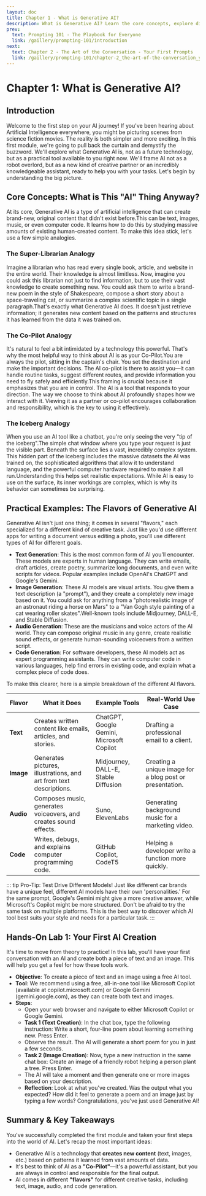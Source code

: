 ```yaml
---
layout: doc
title: Chapter 1 - What is Generative AI?
description: What is Generative AI? Learn the core concepts, explore different types like text and image generation, and create your first AI content with a hands-on lab for beginners.
prev:
  text: Prompting 101 - The Playbook for Everyone
  link: /gaillery/prompting-101/introduction
next:
  text: Chapter 2 - The Art of the Conversation - Your First Prompts
  link: /gaillery/prompting-101/chapter-2_the-art-of-the-conversation_your-first-prompts
---
```

# Chapter 1: What is Generative AI?

## Introduction

Welcome to the first step on your AI journey! If you've been hearing about Artificial Intelligence everywhere, you might be picturing scenes from science fiction movies. The reality is both simpler and more exciting. In this first module, we're going to pull back the curtain and demystify the buzzword. We'll explore what Generative AI is, not as a future technology, but as a practical tool available to you right now. We'll frame AI not as a robot overlord, but as a new kind of creative partner or an incredibly knowledgeable assistant, ready to help you with your tasks. Let's begin by understanding the big picture.

## Core Concepts: What is This "AI" Thing Anyway?

At its core, Generative AI is a type of artificial intelligence that can create brand-new, original content that didn't exist before.This can be text, images, music, or even computer code. It learns how to do this by studying massive amounts of existing human-created content. To make this idea stick, let's use a few simple analogies.

### The Super-Librarian Analogy

Imagine a librarian who has read every single book, article, and website in the entire world. Their knowledge is almost limitless. Now, imagine you could ask this librarian not just to find information, but to use their vast knowledge to create something new. You could ask them to write a brand-new poem in the style of Shakespeare, compose a short story about a space-traveling cat, or summarize a complex scientific topic in a single paragraph.That's exactly what Generative AI does. It doesn't just retrieve information; it generates new content based on the patterns and structures it has learned from the data it was trained on.

### The Co-Pilot Analogy

It's natural to feel a bit intimidated by a technology this powerful. That's why the most helpful way to think about AI is as your Co-Pilot.You are always the pilot, sitting in the captain's chair. You set the destination and make the important decisions. The AI co-pilot is there to assist you—it can handle routine tasks, suggest different routes, and provide information you need to fly safely and efficiently.This framing is crucial because it emphasizes that you are in control. The AI is a tool that responds to your direction. The way we choose to think about AI profoundly shapes how we interact with it. Viewing it as a partner or co-pilot encourages collaboration and responsibility, which is the key to using it effectively.

### The Iceberg Analogy

When you use an AI tool like a chatbot, you're only seeing the very "tip of the iceberg".The simple chat window where you type your request is just the visible part. Beneath the surface lies a vast, incredibly complex system. This hidden part of the iceberg includes the massive datasets the AI was trained on, the sophisticated algorithms that allow it to understand language, and the powerful computer hardware required to make it all run.Understanding this helps set realistic expectations. While AI is easy to use on the surface, its inner workings are complex, which is why its behavior can sometimes be surprising.

## Practical Examples: The Flavors of Generative AI

Generative AI isn't just one thing; it comes in several "flavors," each specialized for a different kind of creative task. Just like you'd use different apps for writing a document versus editing a photo, you'll use different types of AI for different goals.

- **Text Generation**: This is the most common form of AI you'll encounter. These models are experts in human language. They can write emails, draft articles, create poetry, summarize long documents, and even write scripts for videos. Popular examples include OpenAI's ChatGPT and Google's Gemini.
- **Image Generation**: These AI models are visual artists. You give them a text description (a "prompt"), and they create a completely new image based on it. You could ask for anything from a "photorealistic image of an astronaut riding a horse on Mars" to a "Van Gogh style painting of a cat wearing roller skates".Well-known tools include Midjourney, DALL-E, and Stable Diffusion.
- **Audio Generation**: These are the musicians and voice actors of the AI world. They can compose original music in any genre, create realistic sound effects, or generate human-sounding voiceovers from a written script.
- **Code Generation**: For software developers, these AI models act as expert programming assistants. They can write computer code in various languages, help find errors in existing code, and explain what a complex piece of code does.

To make this clearer, here is a simple breakdown of the different AI flavors.

| Flavor          | What it Does                                                       | Example Tools                             | Real-World Use Case                                      |
| --------------- | ------------------------------------------------------------------ | ----------------------------------------- | -------------------------------------------------------- |
| **Text**  | Creates written content like emails, articles, and stories.        | ChatGPT, Google Gemini, Microsoft Copilot | Drafting a professional email to a client.               |
| **Image** | Generates pictures, illustrations, and art from text descriptions. | Midjourney, DALL-E, Stable Diffusion      | Creating a unique image for a blog post or presentation. |
| **Audio** | Composes music, generates voiceovers, and creates sound effects.   | Suno, ElevenLabs                          | Generating background music for a marketing video.       |
| **Code**  | Writes, debugs, and explains computer programming code.            | GitHub Copilot, CodeT5                    | Helping a developer write a function more quickly.       |

::: tip Pro-Tip: Test Drive Different Models!
Just like different car brands have a unique feel, different AI models have their own 'personalities.' For the same prompt, Google's Gemini might give a more creative answer, while Microsoft's Copilot might be more structured. Don't be afraid to try the same task on multiple platforms. This is the best way to discover which AI tool best suits your style and needs for a particular task.
:::

## Hands-On Lab 1: Your First AI Creation

It's time to move from theory to practice! In this lab, you'll have your first conversation with an AI and create both a piece of text and an image. This will help you get a feel for how these tools work.

- **Objective**: To create a piece of text and an image using a free AI tool.
- **Tool**: We recommend using a free, all-in-one tool like Microsoft Copilot (available at copilot.microsoft.com) or Google Gemini (gemini.google.com), as they can create both text and images.
- **Steps**:
  - Open your web browser and navigate to either Microsoft Copilot or Google Gemini.
  - **Task 1 (Text Creation)**: In the chat box, type the following instruction: Write a short, four-line poem about learning something new. Press Enter.
  - Observe the result. The AI will generate a short poem for you in just a few seconds.
  - **Task 2 (Image Creation**): Now, type a new instruction in the same chat box: Create an image of a friendly robot helping a person plant a tree. Press Enter.
  - The AI will take a moment and then generate one or more images based on your description.
  - **Reflection**: Look at what you've created. Was the output what you expected? How did it feel to generate a poem and an image just by typing a few words? Congratulations, you've just used Generative AI!

## Summary & Key Takeaways

You've successfully completed the first module and taken your first steps into the world of AI. Let's recap the most important ideas:

- Generative AI is a technology that **creates new content** (text, images, etc.) based on patterns it learned from vast amounts of data.
- It's best to think of AI as a **"Co-Pilot"**—it's a powerful assistant, but you are always in control and responsible for the final output.
- AI comes in different **"flavors"** for different creative tasks, including text, image, audio, and code generation.
